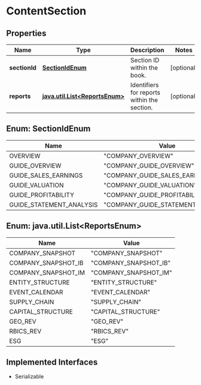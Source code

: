 

# ContentSection


## Properties

Name | Type | Description | Notes
------------ | ------------- | ------------- | -------------
**sectionId** | [**SectionIdEnum**](#SectionIdEnum) | Section ID within the book. |  [optional]
**reports** | [**java.util.List&lt;ReportsEnum&gt;**](#java.util.List&lt;ReportsEnum&gt;) | Identifiers for reports within the section. |  [optional]



## Enum: SectionIdEnum

Name | Value
---- | -----
OVERVIEW | &quot;COMPANY_OVERVIEW&quot;
GUIDE_OVERVIEW | &quot;COMPANY_GUIDE_OVERVIEW&quot;
GUIDE_SALES_EARNINGS | &quot;COMPANY_GUIDE_SALES_EARNINGS&quot;
GUIDE_VALUATION | &quot;COMPANY_GUIDE_VALUATION&quot;
GUIDE_PROFITABILITY | &quot;COMPANY_GUIDE_PROFITABILITY&quot;
GUIDE_STATEMENT_ANALYSIS | &quot;COMPANY_GUIDE_STATEMENT_ANALYSIS&quot;



## Enum: java.util.List&lt;ReportsEnum&gt;

Name | Value
---- | -----
COMPANY_SNAPSHOT | &quot;COMPANY_SNAPSHOT&quot;
COMPANY_SNAPSHOT_IB | &quot;COMPANY_SNAPSHOT_IB&quot;
COMPANY_SNAPSHOT_IM | &quot;COMPANY_SNAPSHOT_IM&quot;
ENTITY_STRUCTURE | &quot;ENTITY_STRUCTURE&quot;
EVENT_CALENDAR | &quot;EVENT_CALENDAR&quot;
SUPPLY_CHAIN | &quot;SUPPLY_CHAIN&quot;
CAPITAL_STRUCTURE | &quot;CAPITAL_STRUCTURE&quot;
GEO_REV | &quot;GEO_REV&quot;
RBICS_REV | &quot;RBICS_REV&quot;
ESG | &quot;ESG&quot;


## Implemented Interfaces

* Serializable


